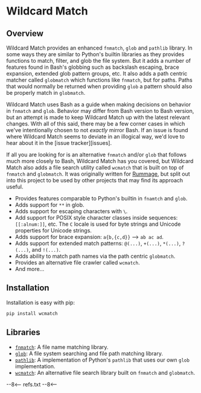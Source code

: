 # Wildcard Match

## Overview

Wildcard Match provides an enhanced `fnmatch`, `glob` and `pathlib` library. In some ways they are similar to Python's
builtin libraries as they provides functions to match, filter, and glob the file system. But it adds a number of
features found in Bash's globbing such as backslash escaping, brace expansion, extended glob pattern groups, etc. It
also adds a path centric matcher called `globmatch` which functions like `fnmatch`, but for paths. Paths that would
normally be returned when providing `glob` a pattern should also be properly match in `globmatch`.

Wildcard Match uses Bash as a guide when making decisions on behavior in `fnmatch` and `glob`. Behavior may differ from
Bash version to Bash version, but an attempt is made to keep Wildcard Match up with the latest relevant changes. With
all of this said, there may be a few corner cases in which we've intentionally chosen to not *exactly* mirror Bash. If
an issue is found where Wildcard Match seems to deviate in an illogical way, we'd love to hear about it in the
[issue tracker][issues].

If all you are looking for is an alternative `fnmatch` and/or `glob` that follows much more closely to Bash, Wildcard
Match has you covered, but Wildcard Match also adds a file search utility called `wcmatch` that is built on top of
`fnmatch` and `globmatch`. It was originally written for [Rummage](https://github.com/facelessuser/Rummage), but split
out into this project to be used by other projects that may find its approach useful.

- Provides features comparable to Python's builtin in `fnamtch` and `glob`.
- Adds support for `**` in glob.
- Adds support for escaping characters with `\`.
- Add support for POSIX style character classes inside sequences: `[[:alnum:]]`, etc. The `C` locale is used for byte
strings and Unicode properties for Unicode strings.
- Adds support for brace expansion: `a{b,{c,d}}` --> `ab ac ad`.
- Adds support for extended match patterns: `@(...)`, `+(...)`, `*(...)`, `?(...)`, and `!(...)`.
- Adds ability to match path names via the path centric `globmatch`.
- Provides an alternative file crawler called `wcmatch`.
- And more...

## Installation

Installation is easy with pip:

```bash
pip install wcmatch
```

## Libraries

- [`fnmatch`](./fnmatch.md): A file name matching library.
- [`glob`](./glob.md): A file system searching and file path matching library.
- [`pathlib`](./pathlib.md): A implementation of Python's `pathlib` that uses our own `glob` implementation.
- [`wcmatch`](./wcmatch.md): An alternative file search library built on `fnmatch` and `globmatch`.

--8<--
refs.txt
--8<--
